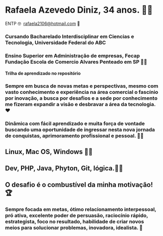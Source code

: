 #  Rafaela Azevedo Diniz, 34 anos. 👱‍♀️
   
   ENTP 🤓
   rafaela2106@hotmail.com 📝
### Cursando Bacharelado Interdisciplinar em Ciencias e Tecnologia, Universidade Federal do ABC    
### Ensino Superior em Administração de empresas, Fecap Fundação Escola de Comercio Alvares Penteado em SP 👩‍🎓
  
#### Trilha de aprendizado no repositório 
### Sempre em busca de novas metas e perspectivas, mesmo com vasto conhecimento e experiência na área comercial o fascínio por inovação, a busca por desafios e a sede por conhecimento me fizeram expandir a visão e desbravar a área da tecnologia. ❤️
### Dinâmica com fácil aprendizado e muita força de vontade buscando uma oportunidade de ingressar nesta nova jornada de conquistas, aprimoramento profissional e pessoal. 🙆‍♀️


## Linux, Mac OS, Windows 👩‍💻
## Dev, PHP, Java, Phyton, Git, lógica.👩‍💻


## O desafio é o combustível da minha motivação! 🏆


### Sempre focada em metas, ótimo relacionamento interpessoal, pró ativa, excelente poder de persuasão, raciocínio rápido, estrategista, foco no resultado, habilidade de criar novos meios para solucionar problemas, inovadora, idealista. 💞


